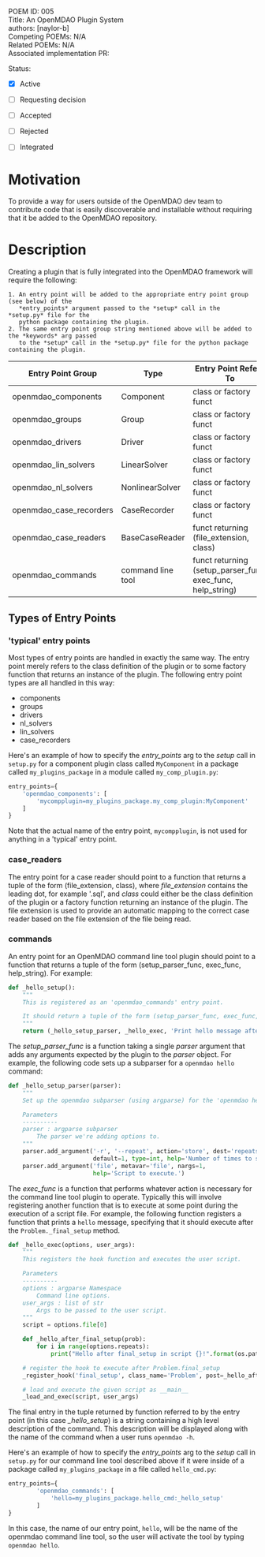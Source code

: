 POEM ID: 005  
Title: An OpenMDAO Plugin System  
authors: [naylor-b]  
Competing POEMs: N/A  
Related POEMs: N/A  
Associated implementation PR:  

Status:

- [x] Active
- [ ] Requesting decision
- [ ] Accepted
- [ ] Rejected
- [ ] Integrated



# Motivation


To provide a way for users outside of the OpenMDAO dev team to contribute code that is
easily discoverable and installable without requiring that it be added to the OpenMDAO repository.


# Description


Creating a plugin that is fully integrated into the OpenMDAO framework will require the following:

    1. An entry point will be added to the appropriate entry point group (see below) of the
       *entry_points* argument passed to the *setup* call in the *setup.py* file for the
       python package containing the plugin.
    2. The same entry point group string mentioned above will be added to the *keywords* arg passed
       to the *setup* call in the *setup.py* file for the python package containing the plugin.



Entry Point Group       | Type              | Entry Point Refers To
----------------------- | ----------------- | ---------------------
openmdao_components     | Component         | class or factory funct
openmdao_groups         | Group             | class or factory funct
openmdao_drivers        | Driver            | class or factory funct
openmdao_lin_solvers    | LinearSolver      | class or factory funct
openmdao_nl_solvers     | NonlinearSolver   | class or factory funct
openmdao_case_recorders | CaseRecorder      | class or factory funct
openmdao_case_readers   | BaseCaseReader    | funct returning (file_extension, class)
openmdao_commands       | command line tool | funct returning (setup_parser_func, exec_func, help_string)


## Types of Entry Points


### 'typical' entry points


Most types of entry points are handled in exactly the same way.  The entry point merely refers
to the class definition of the plugin or to some factory function that returns an instance of
the plugin.  The following entry point types are all handled in this way:

* components
* groups
* drivers
* nl_solvers
* lin_solvers
* case_recorders


Here's an example of how to specify the *entry_points* arg to the *setup* call in `setup.py`
for a component plugin class called `MyComponent` in a package called `my_plugins_package`
in a module called `my_comp_plugin.py`:

```python
entry_points={
    'openmdao_components': [
        'mycompplugin=my_plugins_package.my_comp_plugin:MyComponent'
    ]
}
```

Note that the actual name of the entry point, `mycompplugin`, is not used for anything in a
'typical' entry point.


### case_readers


The entry point for a case reader should point to a function that returns a tuple of the form
(file_extension, class), where *file_extension* contains the leading dot, for example '.sql',
and *class* could either be the class definition of the plugin or a factory function returning
an instance of the plugin.  The file extension is used to provide an automatic mapping to the
correct case reader based on the file extension of the file being read.


### commands


An entry point for an OpenMDAO command line tool plugin should point to a function that returns
a tuple of the form (setup_parser_func, exec_func, help_string).  For example:

```python
def _hello_setup():
    """
    This is registered as an 'openmdao_commands' entry point.

    It should return a tuple of the form (setup_parser_func, exec_func, help_string).
    """
    return (_hello_setup_parser, _hello_exec, 'Print hello message after final setup.')
```

The *setup_parser_func* is a function taking a single *parser* argument that adds any arguments
expected by the plugin to the *parser* object.  For example, the following code sets up a
subparser for a `openmdao hello` command:


```python
def _hello_setup_parser(parser):
    """
    Set up the openmdao subparser (using argparse) for the 'openmdao hello' command.

    Parameters
    ----------
    parser : argparse subparser
        The parser we're adding options to.
    """
    parser.add_argument('-r', '--repeat', action='store', dest='repeats',
                        default=1, type=int, help='Number of times to say hello.')
    parser.add_argument('file', metavar='file', nargs=1,
                        help='Script to execute.')
```


The *exec_func* is a function that performs whatever action is necessary for the command line
tool plugin to operate.  Typically this will involve registering another function that is to
execute at some point during the execution of a script file.  For example, the following
function registers a function that prints a `hello` message, specifying that it should execute
after the `Problem._final_setup` method.


```python
def _hello_exec(options, user_args):
    """
    This registers the hook function and executes the user script.

    Parameters
    ----------
    options : argparse Namespace
        Command line options.
    user_args : list of str
        Args to be passed to the user script.
    """
    script = options.file[0]

    def _hello_after_final_setup(prob):
        for i in range(options.repeats):
            print("Hello after final_setup in script {}!".format(os.path.basename(script)))

    # register the hook to execute after Problem.final_setup
    _register_hook('final_setup', class_name='Problem', post=_hello_after_final_setup)

    # load and execute the given script as __main__
    _load_and_exec(script, user_args)
```

The final entry in the tuple returned by function referred to by the entry point (in this case *_hello_setup*)
is a string containing a high level description of the command.  This description will be displayed
along with the name of the command when a user runs `openmdao -h`.

Here's an example of how to specify the *entry_points* arg to the *setup* call in `setup.py`
for our command line tool described above if it were inside of a package called `my_plugins_package`
in a file called `hello_cmd.py`:


```python
entry_points={
        'openmdao_commands': [
            'hello=my_plugins_package.hello_cmd:_hello_setup'
        ]
}
```

In this case, the name of our entry point, `hello`, will be the name of the openmdao command line
tool, so the user will activate the tool by typing `openmdao hello`.


